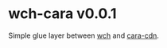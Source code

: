 # wch-cara v0.0.1 

Simple glue layer between [wch][1] and [cara-cdn][2].

[1]: https://github.com/aleclarson/wch
[2]: https://github.com/aleclarson/cara-cdn

